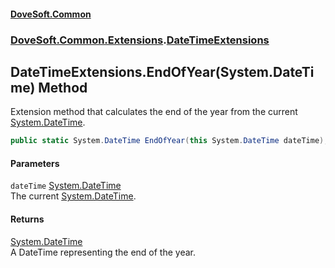 #### [DoveSoft.Common](./index.md 'index')
### [DoveSoft.Common.Extensions](./DoveSoft-Common-Extensions.md 'DoveSoft.Common.Extensions').[DateTimeExtensions](./DoveSoft-Common-Extensions-DateTimeExtensions.md 'DoveSoft.Common.Extensions.DateTimeExtensions')
## DateTimeExtensions.EndOfYear(System.DateTime) Method
Extension method that calculates the end of the year from the current [System.DateTime](https://docs.microsoft.com/en-us/dotnet/api/System.DateTime 'System.DateTime').  
```csharp
public static System.DateTime EndOfYear(this System.DateTime dateTime);
```
#### Parameters
<a name='DoveSoft-Common-Extensions-DateTimeExtensions-EndOfYear(System-DateTime)-dateTime'></a>
`dateTime` [System.DateTime](https://docs.microsoft.com/en-us/dotnet/api/System.DateTime 'System.DateTime')  
The current [System.DateTime](https://docs.microsoft.com/en-us/dotnet/api/System.DateTime 'System.DateTime').  
  
#### Returns
[System.DateTime](https://docs.microsoft.com/en-us/dotnet/api/System.DateTime 'System.DateTime')  
A DateTime representing the end of the year.  

